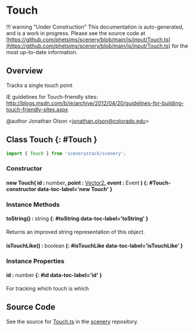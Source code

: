 # Touch

!!! warning "Under Construction"
    This documentation is auto-generated, and is a work in progress. Please see the source code at
    [https://github.com/phetsims/scenery/blob/main/js/input/Touch.ts](https://github.com/phetsims/scenery/blob/main/js/input/Touch.ts) for the most up-to-date information.

## Overview

Tracks a single touch point

IE guidelines for Touch-friendly sites: http://blogs.msdn.com/b/ie/archive/2012/04/20/guidelines-for-building-touch-friendly-sites.aspx

@author Jonathan Olson &lt;jonathan.olson@colorado.edu&gt;

## Class Touch {: #Touch }


```js
import { Touch } from 'scenerystack/scenery';
```
### Constructor

#### new Touch( id : <span style="font-weight: 400;"><span style="color: hsla(calc(var(--md-hue) + 180deg),80%,40%,1);">number</span></span>, point : <span style="font-weight: 400;">[Vector2](../dot/Vector2.md)</span>, event : <span style="font-weight: 400;">Event</span> ) {: #Touch-constructor data-toc-label='new Touch' }

### Instance Methods

#### toString() : <span style="font-weight: 400;"><span style="color: hsla(calc(var(--md-hue) + 180deg),80%,40%,1);">string</span></span> {: #toString data-toc-label='toString' }

Returns an improved string representation of this object.

#### isTouchLike() : <span style="font-weight: 400;"><span style="color: hsla(calc(var(--md-hue) + 180deg),80%,40%,1);">boolean</span></span> {: #isTouchLike data-toc-label='isTouchLike' }

### Instance Properties

#### id : <span style="font-weight: 400;"><span style="color: hsla(calc(var(--md-hue) + 180deg),80%,40%,1);">number</span></span> {: #id data-toc-label='id' }

For tracking which touch is which



## Source Code

See the source for [Touch.ts](https://github.com/phetsims/scenery/blob/main/js/input/Touch.ts) in the [scenery](https://github.com/phetsims/scenery) repository.
